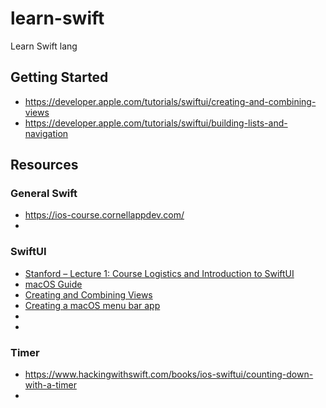 # learn-swift
Learn Swift lang

## Getting Started

- https://developer.apple.com/tutorials/swiftui/creating-and-combining-views
- https://developer.apple.com/tutorials/swiftui/building-lists-and-navigation

## Resources

### General Swift

- https://ios-course.cornellappdev.com/
- 

### SwiftUI

- [Stanford – Lecture 1: Course Logistics and Introduction to SwiftUI](https://www.youtube.com/watch?v=jbtqIBpUG7g)
- [macOS Guide](https://developer.apple.com/tutorials/swiftui/creating-a-macos-app)
- [Creating and Combining Views](https://developer.apple.com/tutorials/swiftui/creating-and-combining-views)
- [Creating a macOS menu bar app](https://www.anaghsharma.com/blog/macos-menu-bar-app-with-swiftui/)
- 
- 
### Timer

- https://www.hackingwithswift.com/books/ios-swiftui/counting-down-with-a-timer
- 
